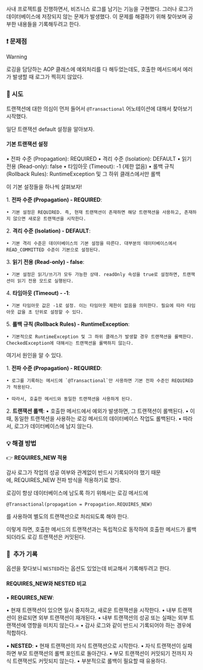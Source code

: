 
사내 프로젝트를 진행하면서, 비즈니스 로그를 남기는 기능을 구현했다.
그러나 로그가 데이터베이스에 저장되지 않는 문제가 발생했다.
이 문제를 해결하기 위해 찾아보며 공부한 내용들을 기록해두려고 한다.

### ❗️ 문제점

>[!warning]
> 로깅을 담당하는 AOP 클래스에 예외처리를 다 해두었는데도, 호출한 메서드에서 에러가 발생할 때 로그가 찍히지 않았다.

### 📌 시도

트랜잭션에 대한 의심이 먼저 들어서 `@Transactional` 어노테이션에 대해서 찾아보기 시작했다.

일단 트랜잭션 default 설정을 알아보자.

#### **기본 트랜잭션 설정**

• 전파 수준 (Propagation): REQUIRED
• 격리 수준 (Isolation): DEFAULT
• 읽기 전용 (Read-only): false
• 타임아웃 (Timeout): -1 (제한 없음)
• 롤백 규칙 (Rollback Rules): RuntimeException 및 그 하위 클래스에서만 롤백

이 기본 설정들을 하나씩 살펴보자!  

1. **전파 수준 (Propagation) - REQUIRED**:

	• 기본 설정은 REQUIRED. 즉, 현재 트랜잭션이 존재하면 해당 트랜잭션을 사용하고, 존재하지 않으면 새로운 트랜잭션을 시작한다.

2. **격리 수준 (Isolation) - DEFAULT**:

	• 기본 격리 수준은 데이터베이스의 기본 설정을 따른다. 대부분의 데이터베이스에서 READ_COMMITTED 수준이 기본으로 설정된다.

3. **읽기 전용 (Read-only) - false**:

	• 기본 설정은 읽기/쓰기가 모두 가능한 상태. readOnly 속성을 true로 설정하면, 트랜잭션이 읽기 전용 모드로 실행된다.

4. **타임아웃 (Timeout) - -1**:

	• 기본 타임아웃 값은 -1로 설정. 이는 타임아웃 제한이 없음을 의미한다. 필요에 따라 타임아웃 값을 초 단위로 설정할 수 있다.

5. **롤백 규칙 (Rollback Rules) - RuntimeException**:

	• 기본적으로 RuntimeException 및 그 하위 클래스가 발생할 경우 트랜잭션을 롤백한다. CheckedException에 대해서는 트랜잭션을 롤백하지 않는다.

여기서 원인을 알 수 있다.

1. **전파 수준 (Propagation) - REQUIRED**:

	• 로그를 기록하는 메서드에 `@Transactional`만 사용하면 기본 전파 수준인 REQUIRED가 적용된다.

	• 따라서, 호출한 메서드와 동일한 트랜잭션을 사용하게 된다.

2. **트랜잭션 롤백**:
	• 호출한 메서드에서 예외가 발생하면, 그 트랜잭션이 롤백된다.
	• 이때, 동일한 트랜잭션을 사용하는 로깅 메서드의 데이터베이스 작업도 롤백된다.
	• 따라서, 로그가 데이터베이스에 남지 않는다.
	
  

### **💡 해결 방법**

👉 **REQUIRES_NEW 적용**

감사 로그가 작업의 성공 여부와 관계없이 반드시 기록되어야 했기 때문에, REQUIRES_NEW 전파 방식을 적용하기로 했다.  

로깅이 항상 데이터베이스에 남도록 하기 위해서는 로깅 메서드에

`@Transactional(propagation = Propagation.REQUIRES_NEW)`

를 사용하여 별도의 트랜잭션으로 처리되도록 해야 한다.

이렇게 하면, 호출한 메서드의 트랜잭션과는 독립적으로 동작하여 호출한 메서드가 롤백되더라도 로깅 트랜잭션은 커밋된다.

### 📌  추가 기록

옵션을 찾다보니 `NESTED`라는 옵션도 있었는데 비교해서 기록해두려고 한다.

#### **REQUIRES_NEW와 NESTED 비교**

  
• **REQUIRES_NEW**:

• 현재 트랜잭션이 있으면 일시 중지하고, 새로운 트랜잭션을 시작한다.
• 내부 트랜잭션이 완료되면 외부 트랜잭션이 재개된다.
• 내부 트랜잭션의 성공 또는 실패는 외부 트랜잭션에 영향을 미치지 않는다.=
• 감사 로그와 같이 반드시 기록되어야 하는 경우에 적합하다.

  
• **NESTED**:
• 현재 트랜잭션의 자식 트랜잭션으로 시작한다.
• 자식 트랜잭션이 실패하면 부모 트랜잭션의 롤백 포인트로 돌아간다.
• 부모 트랜잭션이 커밋되기 전까지 자식 트랜잭션도 커밋되지 않는다.
• 부분적으로 롤백이 필요할 때 유용하다.